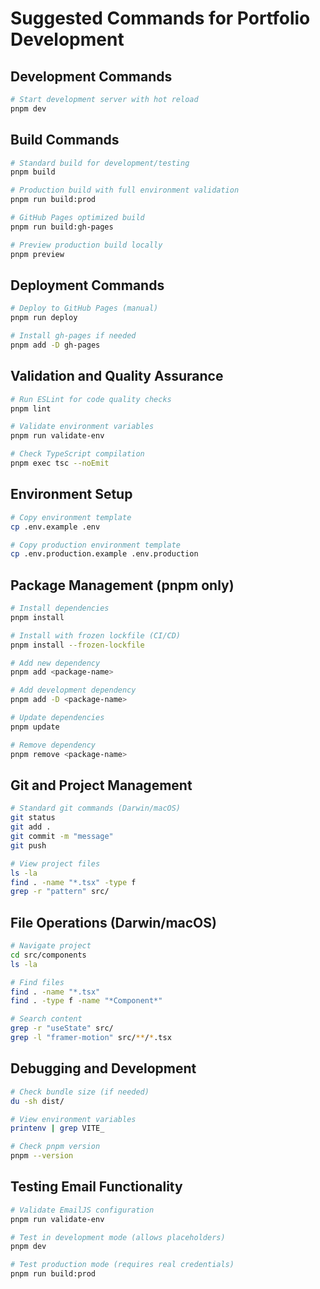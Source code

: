 # Suggested Commands for Portfolio Development

## Development Commands
```bash
# Start development server with hot reload
pnpm dev
```

## Build Commands
```bash
# Standard build for development/testing
pnpm build

# Production build with full environment validation
pnpm run build:prod

# GitHub Pages optimized build
pnpm run build:gh-pages

# Preview production build locally
pnpm preview
```

## Deployment Commands
```bash
# Deploy to GitHub Pages (manual)
pnpm run deploy

# Install gh-pages if needed
pnpm add -D gh-pages
```

## Validation and Quality Assurance
```bash
# Run ESLint for code quality checks
pnpm lint

# Validate environment variables
pnpm run validate-env

# Check TypeScript compilation
pnpm exec tsc --noEmit
```

## Environment Setup
```bash
# Copy environment template
cp .env.example .env

# Copy production environment template
cp .env.production.example .env.production
```

## Package Management (pnpm only)
```bash
# Install dependencies
pnpm install

# Install with frozen lockfile (CI/CD)
pnpm install --frozen-lockfile

# Add new dependency
pnpm add <package-name>

# Add development dependency
pnpm add -D <package-name>

# Update dependencies
pnpm update

# Remove dependency
pnpm remove <package-name>
```

## Git and Project Management
```bash
# Standard git commands (Darwin/macOS)
git status
git add .
git commit -m "message"
git push

# View project files
ls -la
find . -name "*.tsx" -type f
grep -r "pattern" src/
```

## File Operations (Darwin/macOS)
```bash
# Navigate project
cd src/components
ls -la

# Find files
find . -name "*.tsx"
find . -type f -name "*Component*"

# Search content
grep -r "useState" src/
grep -l "framer-motion" src/**/*.tsx
```

## Debugging and Development
```bash
# Check bundle size (if needed)
du -sh dist/

# View environment variables
printenv | grep VITE_

# Check pnpm version
pnpm --version
```

## Testing Email Functionality
```bash
# Validate EmailJS configuration
pnpm run validate-env

# Test in development mode (allows placeholders)
pnpm dev

# Test production mode (requires real credentials)
pnpm run build:prod
```